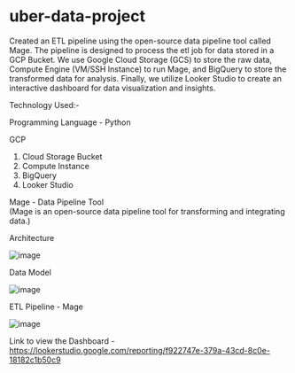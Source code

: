 # uber-data-project

Created an ETL pipeline using the open-source data pipeline tool called Mage. The pipeline is designed to process the etl job for data stored in a GCP Bucket. We use Google Cloud Storage (GCS) to store the raw data, Compute Engine (VM/SSH Instance) to run Mage, and BigQuery to store the transformed data for analysis. Finally, we utilize Looker Studio to create an interactive dashboard for data visualization and insights.


Technology Used:-

Programming Language - Python


GCP
1. Cloud Storage Bucket<br>
2. Compute Instance
3. BigQuery
4. Looker Studio


Mage - Data Pipeline Tool<br>
(Mage is an open-source data pipeline tool for transforming and integrating data.)<br>


Architecture

![image](https://github.com/naijilnj/uber-data-project/assets/110610851/7a7c1d56-8148-4be8-a7f1-35315e787fe7)


Data Model

![image](https://github.com/naijilnj/uber-data-project/assets/110610851/b66f716d-bc96-47f4-b02f-d8d06a7b7b2e)



ETL Pipeline - Mage

![image](https://github.com/naijilnj/uber-data-project/assets/110610851/83f68573-58a1-4262-a9fa-bd8a73e1cba2)


Link to view the Dashboard - https://lookerstudio.google.com/reporting/f922747e-379a-43cd-8c0e-18182c1b50c9


